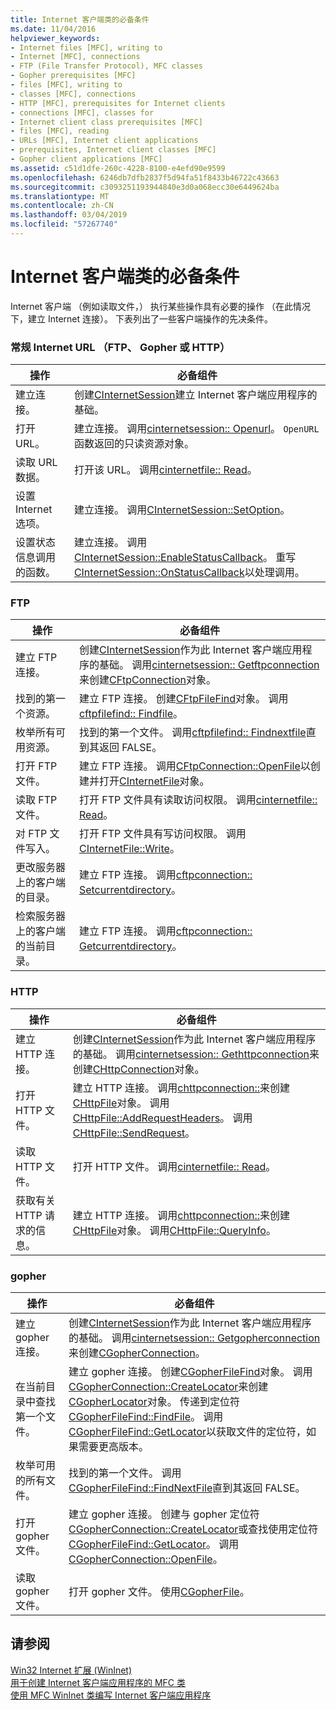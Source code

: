 ```yaml
---
title: Internet 客户端类的必备条件
ms.date: 11/04/2016
helpviewer_keywords:
- Internet files [MFC], writing to
- Internet [MFC], connections
- FTP (File Transfer Protocol), MFC classes
- Gopher prerequisites [MFC]
- files [MFC], writing to
- classes [MFC], connections
- HTTP [MFC], prerequisites for Internet clients
- connections [MFC], classes for
- Internet client class prerequisites [MFC]
- files [MFC], reading
- URLs [MFC], Internet client applications
- prerequisites, Internet client classes [MFC]
- Gopher client applications [MFC]
ms.assetid: c51d1dfe-260c-4228-8100-e4efd90e9599
ms.openlocfilehash: 6246db7dfb2837f5d94fa51f8433b46722c43663
ms.sourcegitcommit: c3093251193944840e3d0a068ecc30e6449624ba
ms.translationtype: MT
ms.contentlocale: zh-CN
ms.lasthandoff: 03/04/2019
ms.locfileid: "57267740"
---
```

# <a name="prerequisites-for-internet-client-classes"></a>Internet 客户端类的必备条件

Internet 客户端 （例如读取文件，） 执行某些操作具有必要的操作 （在此情况下，建立 Internet 连接）。 下表列出了一些客户端操作的先决条件。

### <a name="general-internet-url-ftp-gopher-or-http"></a>常规 Internet URL （FTP、 Gopher 或 HTTP）

|操作|必备组件|
|------------|------------------|
|建立连接。|创建[CInternetSession](../mfc/reference/cinternetsession-class.md)建立 Internet 客户端应用程序的基础。|
|打开 URL。|建立连接。 调用[cinternetsession:: Openurl](../mfc/reference/cinternetsession-class.md#openurl)。 `OpenURL`函数返回的只读资源对象。|
|读取 URL 数据。|打开该 URL。 调用[cinternetfile:: Read](../mfc/reference/cinternetfile-class.md#read)。|
|设置 Internet 选项。|建立连接。 调用[CInternetSession::SetOption](../mfc/reference/cinternetsession-class.md#setoption)。|
|设置状态信息调用的函数。|建立连接。 调用[CInternetSession::EnableStatusCallback](../mfc/reference/cinternetsession-class.md#enablestatuscallback)。 重写[CInternetSession::OnStatusCallback](../mfc/reference/cinternetsession-class.md#onstatuscallback)以处理调用。|

### <a name="ftp"></a>FTP

|操作|必备组件|
|------------|------------------|
|建立 FTP 连接。|创建[CInternetSession](../mfc/reference/cinternetsession-class.md)作为此 Internet 客户端应用程序的基础。 调用[cinternetsession:: Getftpconnection](../mfc/reference/cinternetsession-class.md#getftpconnection)来创建[CFtpConnection](../mfc/reference/cftpconnection-class.md)对象。|
|找到的第一个资源。|建立 FTP 连接。 创建[CFtpFileFind](../mfc/reference/cftpfilefind-class.md)对象。 调用[cftpfilefind:: Findfile](../mfc/reference/cftpfilefind-class.md#findfile)。|
|枚举所有可用资源。|找到的第一个文件。 调用[cftpfilefind:: Findnextfile](../mfc/reference/cftpfilefind-class.md#findnextfile)直到其返回 FALSE。|
|打开 FTP 文件。|建立 FTP 连接。 调用[CFtpConnection::OpenFile](../mfc/reference/cftpconnection-class.md#openfile)以创建并打开[CInternetFile](../mfc/reference/cinternetfile-class.md)对象。|
|读取 FTP 文件。|打开 FTP 文件具有读取访问权限。 调用[cinternetfile:: Read](../mfc/reference/cinternetfile-class.md#read)。|
|对 FTP 文件写入。|打开 FTP 文件具有写访问权限。 调用[CInternetFile::Write](../mfc/reference/cinternetfile-class.md#write)。|
|更改服务器上的客户端的目录。|建立 FTP 连接。 调用[cftpconnection:: Setcurrentdirectory](../mfc/reference/cftpconnection-class.md#setcurrentdirectory)。|
|检索服务器上的客户端的当前目录。|建立 FTP 连接。 调用[cftpconnection:: Getcurrentdirectory](../mfc/reference/cftpconnection-class.md#getcurrentdirectory)。|

### <a name="http"></a>HTTP

|操作|必备组件|
|------------|------------------|
|建立 HTTP 连接。|创建[CInternetSession](../mfc/reference/cinternetsession-class.md)作为此 Internet 客户端应用程序的基础。 调用[cinternetsession:: Gethttpconnection](../mfc/reference/cinternetsession-class.md#gethttpconnection)来创建[CHttpConnection](../mfc/reference/chttpconnection-class.md)对象。|
|打开 HTTP 文件。|建立 HTTP 连接。 调用[chttpconnection::](../mfc/reference/chttpconnection-class.md#openrequest)来创建[CHttpFile](../mfc/reference/chttpfile-class.md)对象。 调用[CHttpFile::AddRequestHeaders](../mfc/reference/chttpfile-class.md#addrequestheaders)。 调用[CHttpFile::SendRequest](../mfc/reference/chttpfile-class.md#sendrequest)。|
|读取 HTTP 文件。|打开 HTTP 文件。 调用[cinternetfile:: Read](../mfc/reference/cinternetfile-class.md#read)。|
|获取有关 HTTP 请求的信息。|建立 HTTP 连接。 调用[chttpconnection::](../mfc/reference/chttpconnection-class.md#openrequest)来创建[CHttpFile](../mfc/reference/chttpfile-class.md)对象。 调用[CHttpFile::QueryInfo](../mfc/reference/chttpfile-class.md#queryinfo)。|

### <a name="gopher"></a>gopher

|操作|必备组件|
|------------|------------------|
|建立 gopher 连接。|创建[CInternetSession](../mfc/reference/cinternetsession-class.md)作为此 Internet 客户端应用程序的基础。 调用[cinternetsession:: Getgopherconnection](../mfc/reference/cinternetsession-class.md#getgopherconnection)来创建[CGopherConnection](../mfc/reference/cgopherconnection-class.md)。|
|在当前目录中查找第一个文件。|建立 gopher 连接。 创建[CGopherFileFind](../mfc/reference/cgopherfilefind-class.md)对象。 调用[CGopherConnection::CreateLocator](../mfc/reference/cgopherconnection-class.md#createlocator)来创建[CGopherLocator](../mfc/reference/cgopherlocator-class.md)对象。 传递到定位符[CGopherFileFind::FindFile](../mfc/reference/cgopherfilefind-class.md#findfile)。 调用[CGopherFileFind::GetLocator](../mfc/reference/cgopherfilefind-class.md#getlocator)以获取文件的定位符，如果需要更高版本。|
|枚举可用的所有文件。|找到的第一个文件。 调用[CGopherFileFind::FindNextFile](../mfc/reference/cgopherfilefind-class.md#findnextfile)直到其返回 FALSE。|
|打开 gopher 文件。|建立 gopher 连接。 创建与 gopher 定位符[CGopherConnection::CreateLocator](../mfc/reference/cgopherconnection-class.md#createlocator)或查找使用定位符[CGopherFileFind::GetLocator](../mfc/reference/cgopherfilefind-class.md#getlocator)。 调用[CGopherConnection::OpenFile](../mfc/reference/cgopherconnection-class.md#openfile)。|
|读取 gopher 文件。|打开 gopher 文件。 使用[CGopherFile](../mfc/reference/cgopherfile-class.md)。|

## <a name="see-also"></a>请参阅

[Win32 Internet 扩展 (WinInet)](../mfc/win32-internet-extensions-wininet.md)<br/>
[用于创建 Internet 客户端应用程序的 MFC 类](../mfc/mfc-classes-for-creating-internet-client-applications.md)<br/>
[使用 MFC WinInet 类编写 Internet 客户端应用程序](../mfc/writing-an-internet-client-application-using-mfc-wininet-classes.md)
